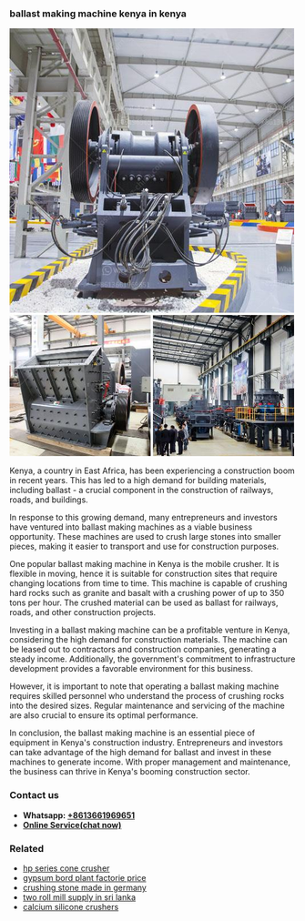 <h3>ballast making machine kenya in kenya</h3><img src='1704791246.jpg' alt=''><p>Kenya, a country in East Africa, has been experiencing a construction boom in recent years. This has led to a high demand for building materials, including ballast - a crucial component in the construction of railways, roads, and buildings.</p><p>In response to this growing demand, many entrepreneurs and investors have ventured into ballast making machines as a viable business opportunity. These machines are used to crush large stones into smaller pieces, making it easier to transport and use for construction purposes.</p><p>One popular ballast making machine in Kenya is the mobile crusher. It is flexible in moving, hence it is suitable for construction sites that require changing locations from time to time. This machine is capable of crushing hard rocks such as granite and basalt with a crushing power of up to 350 tons per hour. The crushed material can be used as ballast for railways, roads, and other construction projects.</p><p>Investing in a ballast making machine can be a profitable venture in Kenya, considering the high demand for construction materials. The machine can be leased out to contractors and construction companies, generating a steady income. Additionally, the government's commitment to infrastructure development provides a favorable environment for this business.</p><p>However, it is important to note that operating a ballast making machine requires skilled personnel who understand the process of crushing rocks into the desired sizes. Regular maintenance and servicing of the machine are also crucial to ensure its optimal performance.</p><p>In conclusion, the ballast making machine is an essential piece of equipment in Kenya's construction industry. Entrepreneurs and investors can take advantage of the high demand for ballast and invest in these machines to generate income. With proper management and maintenance, the business can thrive in Kenya's booming construction sector.</p><h3>Contact us</h3><ul><li><strong>Whatsapp:&nbsp;<a href="https://wa.me/8613661969651">+8613661969651</a></strong></li><li><a href="https://swt.shibang-china.com/?git&amp;zhl&amp;ballast making machine kenya in kenya"><strong>Online Service(chat now)</strong></a></li></ul><h3>Related</h3><ul><li><a href='hp series cone crusher.md'>hp series cone crusher</a></li><li><a href='gypsum bord plant factorie price.md'>gypsum bord plant factorie price</a></li><li><a href='crushing stone made in germany.md'>crushing stone made in germany</a></li><li><a href='two roll mill supply in sri lanka.md'>two roll mill supply in sri lanka</a></li><li><a href='calcium silicone crushers.md'>calcium silicone crushers</a></li></ul>